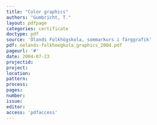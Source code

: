 ```yaml
---
title: "Color graphics"
authors: "Gumbricht, T."
layout: pdfpage
categories: certificate
doctype: pdf
source: 'Ölands Folkhögskola, sommarkurs i färggrafik'
pdf: oelands-folkhoegkola_graphics_2004.pdf
pageurl: '#'
date: 2004-07-23
projectid:
project:
location:
pattern:
process:
pages:
number:
issue:
editor:
access: 'pdfaccess'
---
```

